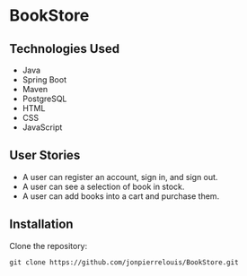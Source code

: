 # BookStore

## Technologies Used
- Java
- Spring Boot
- Maven
- PostgreSQL
- HTML
- CSS
- JavaScript

## User Stories
- A user can register an account, sign in, and sign out.
- A user can see a selection of book in stock.
- A user can add books into a cart and purchase them.

## Installation
Clone the repository:
```
git clone https://github.com/jonpierrelouis/BookStore.git
```
